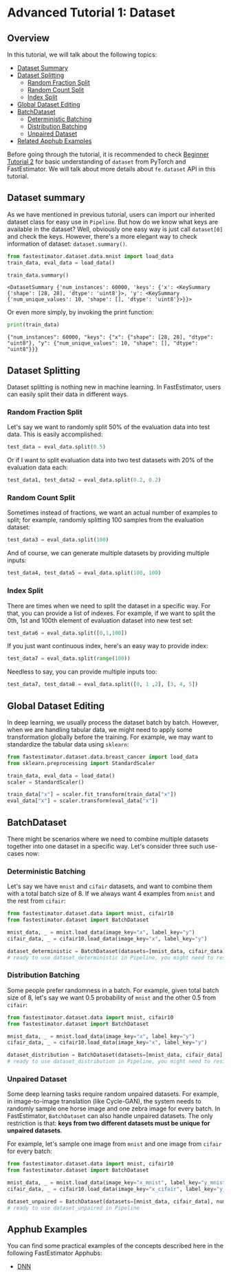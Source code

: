 # Advanced Tutorial 1: Dataset

## Overview
In this tutorial, we will talk about the following topics:
* [Dataset Summary](tutorials/r1.2/advanced/t01_dataset/#ta01summary)
* [Dataset Splitting](tutorials/r1.2/advanced/t01_dataset/#ta01splitting)
    * [Random Fraction Split](tutorials/r1.2/advanced/t01_dataset/#ta01rfs)
    * [Random Count Split](tutorials/r1.2/advanced/t01_dataset/#ta01rcs)
    * [Index Split](tutorials/r1.2/advanced/t01_dataset/#ta01is)
* [Global Dataset Editing](tutorials/r1.2/advanced/t01_dataset/#ta01gde)
* [BatchDataset](tutorials/r1.2/advanced/t01_dataset/#ta01bd)
    * [Deterministic Batching](tutorials/r1.2/advanced/t01_dataset/#ta01deterministic)
    * [Distribution Batching](tutorials/r1.2/advanced/t01_dataset/#ta01distribution)
    * [Unpaired Dataset](tutorials/r1.2/advanced/t01_dataset/#ta01ud)
* [Related Apphub Examples](tutorials/r1.2/advanced/t01_dataset/#ta01rae)

Before going through the tutorial, it is recommended to check [Beginner Tutorial 2](tutorials/r1.2/beginner/t02_dataset) for basic understanding of `dataset` from PyTorch and FastEstimator. We will talk about more details about `fe.dataset` API in this tutorial.

<a id='ta01summary'></a>

## Dataset summary
As we have mentioned in previous tutorial, users can import our inherited dataset class for easy use in `Pipeline`. But how do we know what keys are available in the dataset?   Well, obviously one easy way is just call `dataset[0]` and check the keys. However, there's a more elegant way to check information of dataset: `dataset.summary()`.


```python
from fastestimator.dataset.data.mnist import load_data
train_data, eval_data = load_data()
```


```python
train_data.summary()
```




    <DatasetSummary {'num_instances': 60000, 'keys': {'x': <KeySummary {'shape': [28, 28], 'dtype': 'uint8'}>, 'y': <KeySummary {'num_unique_values': 10, 'shape': [], 'dtype': 'uint8'}>}}>



Or even more simply, by invoking the print function:


```python
print(train_data)
```

    {"num_instances": 60000, "keys": {"x": {"shape": [28, 28], "dtype": "uint8"}, "y": {"num_unique_values": 10, "shape": [], "dtype": "uint8"}}}


<a id='ta01splitting'></a>

## Dataset Splitting

Dataset splitting is nothing new in machine learning. In FastEstimator, users can easily split their data in different ways. 

<a id='ta01rfs'></a>

### Random Fraction Split
Let's say we want to randomly split 50% of the evaluation data into test data. This is easily accomplished:


```python
test_data = eval_data.split(0.5)
```

Or if I want to split evaluation data into two test datasets with 20% of the evaluation data each:


```python
test_data1, test_data2 = eval_data.split(0.2, 0.2)
```

<a id='ta01rcs'></a>

### Random Count Split
Sometimes instead of fractions, we want an actual number of examples to split; for example, randomly splitting 100 samples from the evaluation dataset:


```python
test_data3 = eval_data.split(100)
```

And of course, we can generate multiple datasets by providing multiple inputs:


```python
test_data4, test_data5 = eval_data.split(100, 100)
```

<a id='ta01is'></a>

### Index Split
There are times when we need to split the dataset in a specific way. For that, you can provide a list of indexes. For example, if we want to split the 0th, 1st and 100th element of evaluation dataset into new test set:


```python
test_data6 = eval_data.split([0,1,100])
```

If you just want continuous index, here's an easy way to provide index:


```python
test_data7 = eval_data.split(range(100))
```

Needless to say, you can provide multiple inputs too:


```python
test_data7, test_data8 = eval_data.split([0, 1 ,2], [3, 4, 5])
```

<a id='ta01gde'></a>

## Global Dataset Editing
In deep learning, we usually process the dataset batch by batch. However, when we are handling tabular data, we might need to apply some transformation globally before the training. For example, we may want to standardize the tabular data using `sklearn`:


```python
from fastestimator.dataset.data.breast_cancer import load_data
from sklearn.preprocessing import StandardScaler

train_data, eval_data = load_data()
scaler = StandardScaler()

train_data["x"] = scaler.fit_transform(train_data["x"])
eval_data["x"] = scaler.transform(eval_data["x"])
```

<a id='ta01bd'></a>

## BatchDataset

There might be scenarios where we need to combine multiple datasets together into one dataset in a specific way. Let's consider three such use-cases now:

<a id='ta01deterministic'></a>

### Deterministic Batching
Let's say we have `mnist` and `cifair` datasets, and want to combine them with a total batch size of 8. If we always want 4 examples from `mnist` and the rest from `cifair`:


```python
from fastestimator.dataset.data import mnist, cifair10
from fastestimator.dataset import BatchDataset

mnist_data, _ = mnist.load_data(image_key="x", label_key="y")
cifair_data, _ = cifair10.load_data(image_key="x", label_key="y")

dataset_deterministic = BatchDataset(datasets=[mnist_data, cifair_data], num_samples=[4,4])
# ready to use dataset_deterministic in Pipeline, you might need to resize them to have consistent shape
```

<a id='ta01distribution'></a>

### Distribution Batching
Some people prefer randomness in a batch. For example, given total batch size of 8, let's say we want 0.5 probability of `mnist` and the other 0.5 from `cifair`:


```python
from fastestimator.dataset.data import mnist, cifair10
from fastestimator.dataset import BatchDataset

mnist_data, _ = mnist.load_data(image_key="x", label_key="y")
cifair_data, _ = cifair10.load_data(image_key="x", label_key="y")

dataset_distribution = BatchDataset(datasets=[mnist_data, cifair_data], num_samples=8, probability=[0.5, 0.5])
# ready to use dataset_distribution in Pipeline, you might need to resize them to have consistent shape
```

<a id='ta01ud'></a>

### Unpaired Dataset
Some deep learning tasks require random unpaired datasets. For example, in image-to-image translation (like Cycle-GAN), the system needs to randomly sample one horse image and one zebra image for every batch. In FastEstimator, `BatchDataset` can also handle unpaired datasets. The only restriction is that: **keys from two different datasets must be unique for unpaired datasets**.

For example, let's sample one image from `mnist` and one image from `cifair` for every batch:


```python
from fastestimator.dataset.data import mnist, cifair10
from fastestimator.dataset import BatchDataset

mnist_data, _ = mnist.load_data(image_key="x_mnist", label_key="y_mnist")
cifair_data, _ = cifair10.load_data(image_key="x_cifair", label_key="y_cifair")

dataset_unpaired = BatchDataset(datasets=[mnist_data, cifair_data], num_samples=[1,1])
# ready to use dataset_unpaired in Pipeline
```

<a id='ta01rae'></a>

## Apphub Examples
You can find some practical examples of the concepts described here in the following FastEstimator Apphubs:

* [DNN](examples/r1.2/tabular/dnn/dnn)

